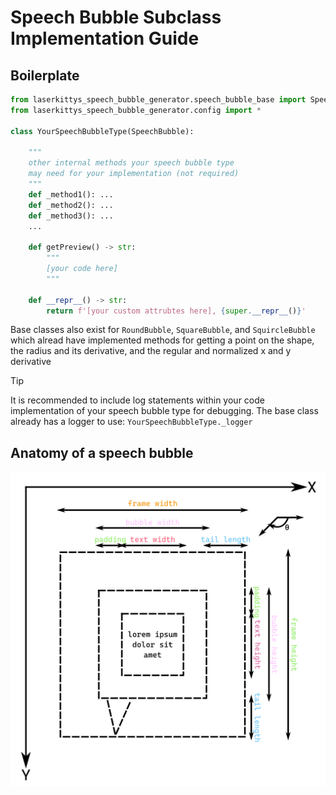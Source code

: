 # Speech Bubble Subclass Implementation Guide

## Boilerplate

```python
from laserkittys_speech_bubble_generator.speech_bubble_base import SpeechBubble, SPEECH_BUBBLE_BASE_VERSION
from laserkittys_speech_bubble_generator.config import *

class YourSpeechBubbleType(SpeechBubble):

    """
    other internal methods your speech bubble type
    may need for your implementation (not required)
    """
    def _method1(): ...
    def _method2(): ...
    def _method3(): ...
    ...

    def getPreview() -> str:
        """
        [your code here]
        """

    def __repr__() -> str:
        return f'[your custom attrubtes here], {super.__repr__()}'
```

Base classes also exist for `RoundBubble`, `SquareBubble`, and `SquircleBubble` which alread have implemented methods for getting a point on the shape, the radius and its derivative, and the regular and normalized x and y derivative

> [!TIP]
> It is recommended to include log statements within your code implementation of your speech bubble type for debugging. The base class already has a logger to use: `YourSpeechBubbleType._logger`

## Anatomy of a speech bubble

<picture>
    <source media="(prefers-color-scheme: dark)" srcset="https://raw.githubusercontent.com/laserkittydraws/laserkittys_speech_bubble_generator/refs/heads/main/images/lsbg%20graphic%20dark.png">
    <img src="https://raw.githubusercontent.com/laserkittydraws/laserkittys_speech_bubble_generator/refs/heads/main/images/lsbg%20graphic%20light.png">
</picture>